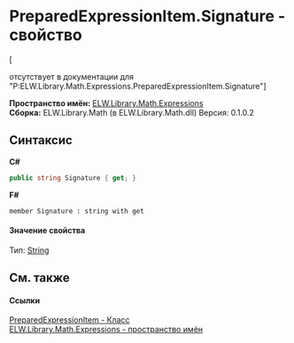 # PreparedExpressionItem.Signature - свойство
 

\[<summary> отсутствует в документации для "P:ELW.Library.Math.Expressions.PreparedExpressionItem.Signature"\]

**Пространство имён:**&nbsp;<a href="N_ELW_Library_Math_Expressions">ELW.Library.Math.Expressions</a><br />**Сборка:**&nbsp;ELW.Library.Math (в ELW.Library.Math.dll) Версия: 0.1.0.2

## Синтаксис

**C#**<br />
``` C#
public string Signature { get; }
```

**F#**<br />
``` F#
member Signature : string with get

```


#### Значение свойства
Тип:&nbsp;<a href="http://msdn2.microsoft.com/ru-ru/library/s1wwdcbf" target="_blank">String</a>

## См. также


#### Ссылки
<a href="T_ELW_Library_Math_Expressions_PreparedExpressionItem">PreparedExpressionItem - Класс</a><br /><a href="N_ELW_Library_Math_Expressions">ELW.Library.Math.Expressions - пространство имён</a><br />